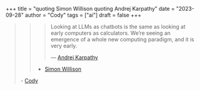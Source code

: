 +++
title = "quoting Simon Willison quoting Andrej Karpathy"
date = "2023-09-28"
author = "Cody"
tags = ["ai"]
draft = false
+++

> > > Looking at LLMs as chatbots is the same as looking at early computers as calculators. We’re seeing an emergence of a whole new computing paradigm, and it is very early.
> > >
> > > — [Andrej Karpathy](https://twitter.com/karpathy/status/1707437820045062561)
> >
> > - [Simon Willison](https://simonwillison.net/2023/Sep/28/andrej-karpathy/)
>
> \- [Cody](/about)

